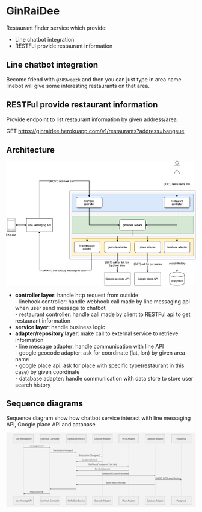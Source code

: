 # GinRaiDee  
  
Restaurant finder service which provide:  
  
 - Line chatbot integration  
 - RESTFul provide restaurant information  
  
## Line chatbot integration  
  
Become friend with `@389weezk` and then you can just type in area name linebot will give some interesting restaurants on that area.  
  
## RESTFul provide restaurant information  
  
Provide endpoint to list restaurant information by given address/area.  
  
 GET https://ginraidee.herokuapp.com/v1/restaurants?address=bangsue  
## Architecture  
  
![enter image description here](https://raw.githubusercontent.com/tsongpon/ginraidee/master/diagram/architecture.png)  
  
- **controller layer**: handle http request from outside  
      - linehook controller: handle webhook call made by line messaging api when user send message to chatbot  
      - restaurant controller: handle call  made by client to RESTFul api to get restaurant information   
- **service layer**: handle business logic  
- **adapter/repository layer**: make call to external service to retrieve information  
      - line message adapter: handle communication with line API  
      - google geocode adapter: ask for coordinate (lat, lon) by given area name  
      - google place api: ask for place with specific type(restaurant in this case) by   given coordinate  
      - database adapter: handle communication with data store to store user search history  
  
## Sequence diagrams  
  
Sequence diagram show how chatbot service interact with line messaging API, Google place API and aatabase  
  
![enter image description here](https://raw.githubusercontent.com/tsongpon/ginraidee/master/diagram/sequence.png)